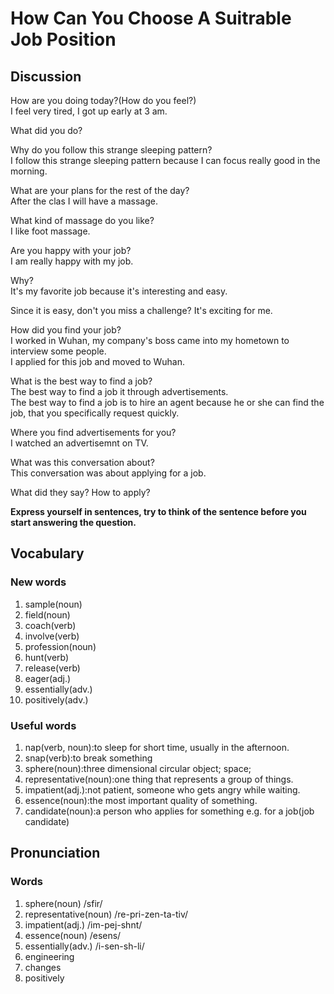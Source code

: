 How Can You Choose A Suitrable Job Position
===========================================

Discussion
----------

How are you doing today?(How do you feel?)\
I feel very tired, I got up early at 3 am.

What did you do?

Why do you follow this strange sleeping pattern?\
I follow this strange sleeping pattern because I can focus really good
in the morning.

What are your plans for the rest of the day?\
After the clas I will have a massage.

What kind of massage do you like?\
I like foot massage.

Are you happy with your job?\
I am really happy with my job.

Why?\
It's my favorite job because it's interesting and easy.

Since it is easy, don't you miss a challenge? It's exciting for me.

How did you find your job?\
I worked in Wuhan, my company's boss came into my hometown to interview
some people.\
I applied for this job and moved to Wuhan.

What is the best way to find a job?\
The best way to find a job it through advertisements.\
The best way to find a job is to hire an agent because he or she can
find the job, that you specifically request quickly.

Where you find advertisements for you?\
I watched an advertisemnt on TV.

What was this conversation about?\
This conversation was about applying for a job.

What did they say? How to apply?

**Express yourself in sentences, try to think of the sentence before you
start answering the question.**

Vocabulary
----------

### New words

1.  sample(noun)
2.  field(noun)
3.  coach(verb)
4.  involve(verb)
5.  profession(noun)
6.  hunt(verb)
7.  release(verb)
8.  eager(adj.)
9.  essentially(adv.)
10. positively(adv.)

### Useful words

1.  nap(verb, noun):to sleep for short time, usually in the afternoon.
2.  snap(verb):to break something
3.  sphere(noun):three dimensional circular object; space;
4.  representative(noun):one thing that represents a group of things.
5.  impatient(adj.):not patient, someone who gets angry while waiting.
6.  essence(noun):the most important quality of something.
7.  candidate(noun):a person who applies for something e.g. for a
    job(job candidate)

Pronunciation
-------------

### Words

1.  sphere(noun) /sfir/
2.  representative(noun) /re-pri-zen-ta-tiv/
3.  impatient(adj.) /im-pej-shnt/
4.  essence(noun) /esens/
5.  essentially(adv.) /i-sen-sh-li/
6.  engineering
7.  changes
8.  positively
